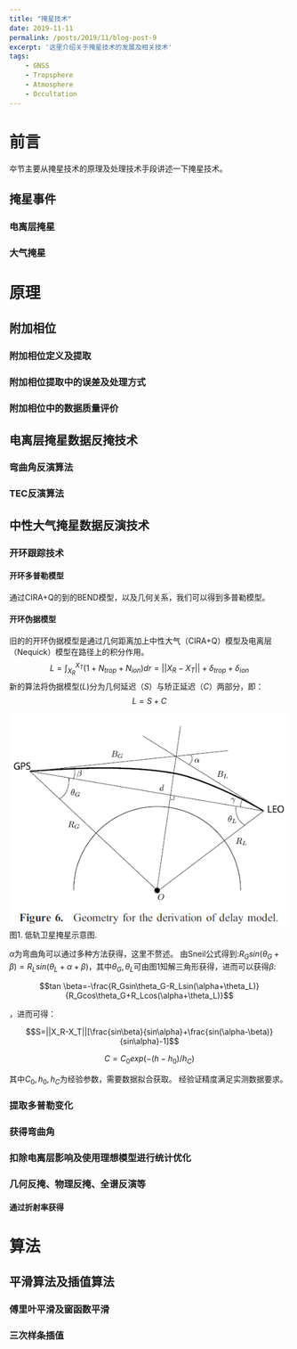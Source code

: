 ```yaml
---
title: "掩星技术"
date: 2019-11-11
permalink: /posts/2019/11/blog-post-9
excerpt: '这里介绍关于掩星技术的发展及相关技术'
tags:
    - GNSS
    - Tropsphere
    - Atmosphere
    - Occultation
---
```


前言
===
夲节主要从掩星技术的原理及处理技术手段讲述一下掩星技术。

## 掩星事件

### 电离层掩星

### 大气掩星

原理
===


## 附加相位

### 附加相位定义及提取

### 附加相位提取中的误差及处理方式

### 附加相位中的数据质量评价

## 电离层掩星数据反掩技术

### 弯曲角反演算法

### TEC反演算法

## 中性大气掩星数据反演技术

### 开环跟踪技术
#### 开环多普勒模型

通过CIRA+Q的到的BEND模型，以及几何关系，我们可以得到多普勒模型。

#### 开环伪据模型

旧的的开环伪据模型是通过几何距离加上中性大气（CIRA+Q）模型及电离层（Nequick）模型在路径上的积分作用。
$$L=\int_{X_R}^{X_T}(1+N_{trop}+N_{ion})dr=||X_R-X_T||+\delta_{trop}+\delta_{ion}$$
新的算法将伪据模型($L$)分为几何延迟（$S$）与矫正延迟（$C$）两部分，即：
$$L=S+C$$

![图1](/images/lor.png "低轨卫星掩星示意图" )
<span align="center" >图1. 低轨卫星掩星示意图.</span>

$\alpha$为弯曲角可以通过多种方法获得，这里不赘述。
由Sneil公式得到:$R_Gsin(\theta_G+\beta)=R_Lsin(\theta_L+\alpha+\beta)$，其中$\theta_G,\theta_L$可由图1知解三角形获得，进而可以获得$\beta$:

$$tan \beta=-\frac{R_Gsin\theta_G-R_Lsin(\alpha+\theta_L)}{R_Gcos\theta_G+R_Lcos(\alpha+\theta_L)}$$

，进而可得：

$$S=||X_R-X_T||[\frac{sin\beta}{sin\alpha}+\frac{sin(\alpha-\beta)}{sin\alpha}-1]$$

$$C=C_0 exp(-(h-h_0)/h_C)$$

其中$C_0,h_0,h_C$为经验参数，需要数据拟合获取。
经验证精度满足实测数据要求。
### 提取多普勒变化

### 获得弯曲角

### 扣除电离层影响及使用理想模型进行统计优化

### 几何反掩、物理反掩、全谱反演等

#### 通过折射率获得

算法
===

## 平滑算法及插值算法 

### 傅里叶平滑及窗函数平滑

### 三次样条插值

## 